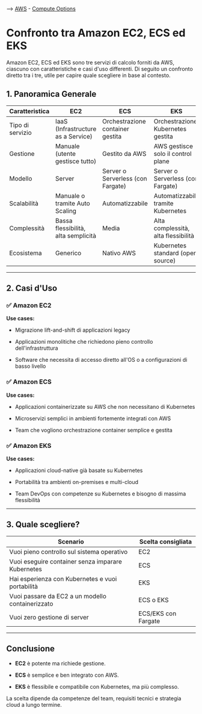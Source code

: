 --> [AWS](AWS.md)  -  [Compute Options](AWS-Compute-Options.md)
# Confronto tra Amazon EC2, ECS ed EKS

Amazon EC2, ECS ed EKS sono tre servizi di calcolo forniti da AWS, ciascuno con caratteristiche e casi d'uso differenti. Di seguito un confronto diretto tra i tre, utile per capire quale scegliere in base al contesto.

## 1. Panoramica Generale

|Caratteristica|EC2|ECS|EKS|
|---|---|---|---|
|Tipo di servizio|IaaS (Infrastructure as a Service)|Orchestrazione container gestita|Orchestrazione Kubernetes gestita|
|Gestione|Manuale (utente gestisce tutto)|Gestito da AWS|AWS gestisce solo il control plane|
|Modello|Server|Server o Serverless (con Fargate)|Server o Serverless (con Fargate)|
|Scalabilità|Manuale o tramite Auto Scaling|Automatizzabile|Automatizzabile tramite Kubernetes|
|Complessità|Bassa flessibilità, alta semplicità|Media|Alta complessità, alta flessibilità|
|Ecosistema|Generico|Nativo AWS|Kubernetes standard (open source)|

---

## 2. Casi d'Uso

### ✅ Amazon EC2

**Use cases:**

- Migrazione lift-and-shift di applicazioni legacy
    
- Applicazioni monolitiche che richiedono pieno controllo dell'infrastruttura
    
- Software che necessita di accesso diretto all'OS o a configurazioni di basso livello
    

### ✅ Amazon ECS

**Use cases:**

- Applicazioni containerizzate su AWS che non necessitano di Kubernetes
    
- Microservizi semplici in ambienti fortemente integrati con AWS
    
- Team che vogliono orchestrazione container semplice e gestita
    

### ✅ Amazon EKS

**Use cases:**

- Applicazioni cloud-native già basate su Kubernetes
    
- Portabilità tra ambienti on-premises e multi-cloud
    
- Team DevOps con competenze su Kubernetes e bisogno di massima flessibilità
    

---

## 3. Quale scegliere?

|Scenario|Scelta consigliata|
|---|---|
|Vuoi pieno controllo sul sistema operativo|EC2|
|Vuoi eseguire container senza imparare Kubernetes|ECS|
|Hai esperienza con Kubernetes e vuoi portabilità|EKS|
|Vuoi passare da EC2 a un modello containerizzato|ECS o EKS|
|Vuoi zero gestione di server|ECS/EKS con Fargate|

---

## Conclusione

- **EC2** è potente ma richiede gestione.
    
- **ECS** è semplice e ben integrato con AWS.
    
- **EKS** è flessibile e compatibile con Kubernetes, ma più complesso.
    

La scelta dipende da competenze del team, requisiti tecnici e strategia cloud a lungo termine.